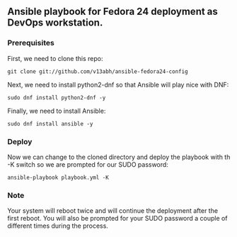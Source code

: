 ## Ansible playbook for Fedora 24 deployment as DevOps workstation.

### Prerequisites

First, we need to clone this repo:

    git clone git://github.com/v13abh/ansible-fedora24-config

Next, we need to install python2-dnf so that Ansible will play nice with DNF:

    sudo dnf install python2-dnf -y

Finally, we need to install Ansible:

    sudo dnf install ansible -y

### Deploy

Now we can change to the cloned directory and deploy the playbook with th -K switch so we are prompted for our SUDO password:

    ansible-playbook playbook.yml -K

### Note

Your system will reboot twice and will continue the deployment after the first reboot. You will also be prompted for your SUDO password a couple of different times during the process.

